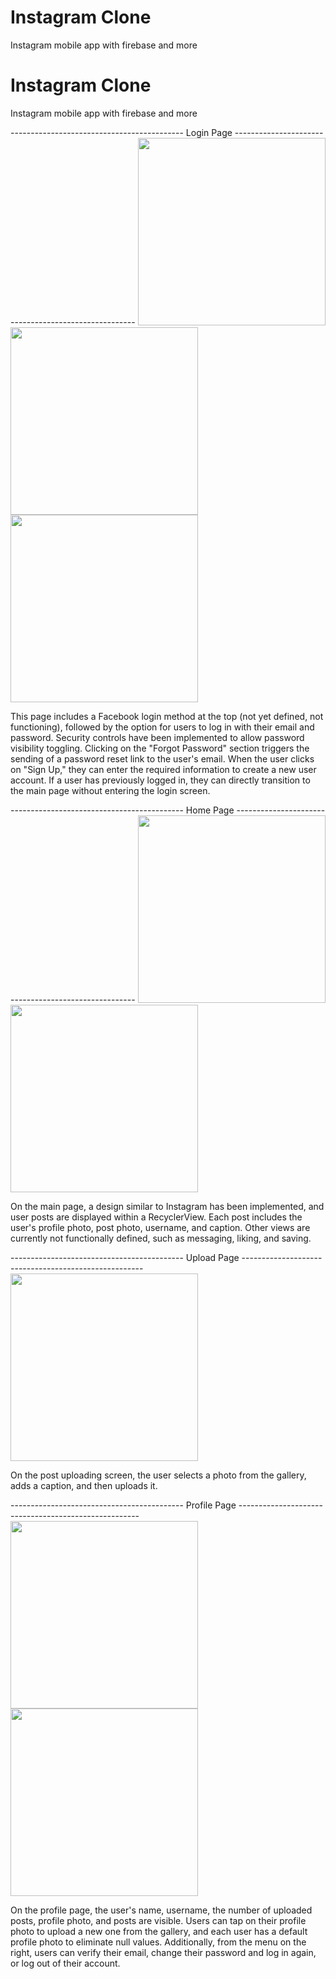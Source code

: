 # Instagram Clone
 Instagram mobile app with firebase and more 

# Instagram Clone
Instagram mobile app with firebase and more 

------------------------------------------- Login Page -----------------------------------------------------
<img src="https://github.com/Yasin-Gok/Instagram-Clone/assets/64281336/e3b2efc1-8fd9-47fb-98a9-abb9e008c8c3" width="300" />
<img src="https://github.com/Yasin-Gok/Instagram-Clone/assets/64281336/de98a2d7-5e7c-4318-b428-6331743f281c" width="300" />
<img src="https://github.com/Yasin-Gok/Instagram-Clone/assets/64281336/8db0a09e-7cb4-4e74-a443-d5b1d71284b1" width="300" />

This page includes a Facebook login method at the top (not yet defined, not functioning), followed by the option for users to log in with their email and password. Security controls have been implemented to allow password visibility toggling. Clicking on the "Forgot Password" section triggers the sending of a password reset link to the user's email. When the user clicks on "Sign Up," they can enter the required information to create a new user account. If a user has previously logged in, they can directly transition to the main page without entering the login screen.


------------------------------------------- Home Page -----------------------------------------------------
<img src="https://github.com/Yasin-Gok/Instagram-Clone/assets/64281336/6f32502f-bfd9-4a68-927c-26e1d04619e6" width="300" />
<img src="https://github.com/Yasin-Gok/Instagram-Clone/assets/64281336/993e2e28-90d7-4f02-b4a6-0e666d31318f" width="300" />

On the main page, a design similar to Instagram has been implemented, and user posts are displayed within a RecyclerView. Each post includes the user's profile photo, post photo, username, and caption. Other views are currently not functionally defined, such as messaging, liking, and saving.


------------------------------------------- Upload Page -----------------------------------------------------
<img src="https://github.com/Yasin-Gok/Instagram-Clone/assets/64281336/9a472d05-83f8-482f-94bf-fcb26b219715" width="300" />

On the post uploading screen, the user selects a photo from the gallery, adds a caption, and then uploads it.


------------------------------------------- Profile Page -----------------------------------------------------
<img src="https://github.com/Yasin-Gok/Instagram-Clone/assets/64281336/6a8fe6ad-46e1-4cf3-b32e-9a7521652e19" width="300" />
<img src="https://github.com/Yasin-Gok/Instagram-Clone/assets/64281336/584fa3cc-d649-4c7f-a00f-75abef8097d0" width="300" />

On the profile page, the user's name, username, the number of uploaded posts, profile photo, and posts are visible. Users can tap on their profile photo to upload a new one from the gallery, and each user has a default profile photo to eliminate null values. Additionally, from the menu on the right, users can verify their email, change their password and log in again, or log out of their account.
